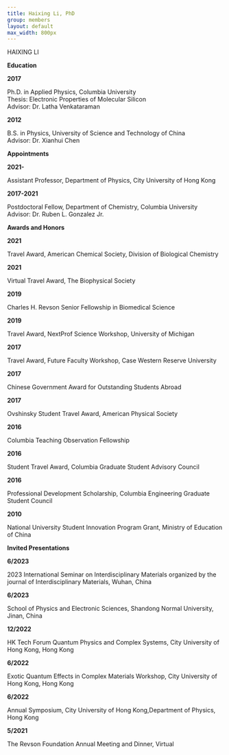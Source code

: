 ```yaml
---
title: Haixing Li, PhD
group: members
layout: default
max_width: 800px
---
```


<p align="left">HAIXING LI
</p>

<strong>Education</strong>
<div class="row" style="max-width: {{page.max_width}};">
<div class="col-sm col-sm-2"><strong>2017</strong></div><div class="col col-sm-10"><p>Ph.D. in Applied Physics, Columbia University<br>
	Thesis: Electronic Properties of Molecular Silicon<br>
	Advisor: Dr. Latha Venkataraman</p></div>

<div class="col-sm col-sm-2"><strong>2012</strong></div><div class="col col-sm-10"><p>B.S. in Physics, University of Science and Technology of China<br>
		Advisor: Dr. Xianhui Chen</p></div>
</div>


<strong>Appointments</strong>
<div class="row" style="max-width: {{page.max_width}};">

<div class="col-sm col-sm-2"><strong>2021- </strong></div><div class="col col-sm-10"><p>Assistant Professor, Department of Physics, City University of Hong Kong</p></div>


<div class="col-sm col-sm-2"><strong>2017-2021</strong></div><div class="col col-sm-10"><p>Postdoctoral Fellow, Department of Chemistry, Columbia University<br>
	Advisor: Dr. Ruben L. Gonzalez Jr.</p></div>
</div>



<strong>Awards and Honors</strong>
<div class="row" style="max-width: {{page.max_width}}">
<div class="col-sm col-sm-2"><strong>2021</strong></div><div class="col col-sm-10"><p>Travel Award, American Chemical Society, Division of Biological Chemistry</p></div>
<div class="col-sm col-sm-2"><strong>2021</strong></div><div class="col col-sm-10"><p>Virtual Travel Award, The Biophysical Society</p></div>
<div class="col-sm col-sm-2"><strong>2019</strong></div><div class="col col-sm-10"><p>Charles H. Revson Senior Fellowship in Biomedical Science</p></div>
<div class="col-sm col-sm-2"><strong>2019</strong></div><div class="col col-sm-10"><p>Travel Award, NextProf Science Workshop, University of Michigan</p></div>
<div class="col-sm col-sm-2"><strong>2017</strong></div><div class="col col-sm-10"><p>Travel Award, Future Faculty Workshop, Case Western Reserve University</p></div>
<div class="col-sm col-sm-2"><strong>2017</strong></div><div class="col col-sm-10"><p>Chinese Government Award for Outstanding Students Abroad</p></div>
<div class="col-sm col-sm-2"><strong>2017</strong></div><div class="col col-sm-10"><p>Ovshinsky Student Travel Award, American Physical Society</p></div>
<div class="col-sm col-sm-2"><strong>2016</strong></div><div class="col col-sm-10"><p>Columbia Teaching Observation Fellowship</p></div>
<div class="col-sm col-sm-2"><strong>2016</strong></div><div class="col col-sm-10"><p>Student Travel Award, Columbia Graduate Student Advisory Council</p></div>
<div class="col-sm col-sm-2"><strong>2016</strong></div><div class="col col-sm-10"><p>Professional Development Scholarship, Columbia Engineering Graduate Student Council</p></div>
<div class="col-sm col-sm-2"><strong>2010</strong></div><div class="col col-sm-10"><p>National University Student Innovation Program Grant, Ministry of Education of China</p></div>
</div>

<strong>Invited Presentations</strong>
<div class="row" style="max-width: {{page.max_width}}">
<div class="col-sm col-sm-2"><strong>6/2023</strong></div><div class="col col-sm-10"><p>2023 International Seminar on Interdisciplinary Materials organized by the journal of Interdisciplinary Materials, Wuhan, China</p></div>
</div>
<div class="col-sm col-sm-2"><strong>6/2023</strong></div><div class="col col-sm-10"><p>School of Physics and Electronic Sciences, Shandong Normal University, Jinan, China</p></div>
</div>
<div class="col-sm col-sm-2"><strong>12/2022</strong></div><div class="col col-sm-10"><p>HK Tech Forum Quantum Physics and Complex Systems, City University of Hong Kong, Hong Kong</p></div>
<div class="col-sm col-sm-2"><strong>6/2022</strong></div><div class="col col-sm-10"><p>Exotic Quantum Effects in Complex Materials Workshop, City University of Hong Kong, Hong Kong</p></div>
<div class="col-sm col-sm-2"><strong>6/2022</strong></div><div class="col col-sm-10"><p>Annual Symposium, City University of Hong Kong,Department of Physics, Hong Kong</p></div>
<div class="col-sm col-sm-2"><strong>5/2021</strong></div><div class="col col-sm-10"><p>The Revson Foundation Annual Meeting and Dinner, Virtual</p></div>
</div>
